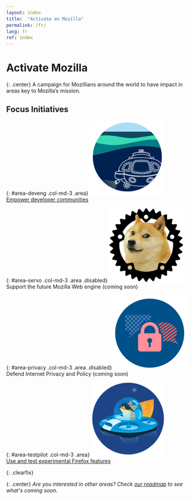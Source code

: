 ```yaml
---
layout: index
title:  "Activate en Mozilla"
permalink: /fr/
lang: fr
ref: index
---
```


# Activate Mozilla

{: .center}
A campaign for Mozillians around the world to have impact in areas key to Mozilla’s mission.

## Focus Initiatives

{: #area-deveng .col-md-3 .area}
[![image](/asserts/img/development.png)](developer-engagement/)<br>
[Empower developer communities](developer-engagement/)

{: #area-servo .col-md-3 .area .disabled}
![image](/asserts/img/servo.png)<br>
Support the future Mozilla Web engine (coming soon)

{: #area-privacy .col-md-3 .area .disabled}
![image](/asserts/img/privacy.png)<br>
Defend Internet Privacy and Policy (coming soon)

{: #area-testpilot .col-md-3 .area}
[![image](/asserts/img/test-pilot.png)](experiments/)<br>
[Use and test experimental Firefox features](experiments/)

{: .clearfix}
&nbsp;

{: .center}
_Are you interested in other areas? Check [our roadmap](roadmap/) to see what's coming soon._
